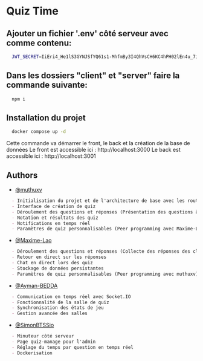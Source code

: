 
# Quiz Time

## Ajouter un fichier '.env' côté serveur avec comme contenu:
```bash
  JWT_SECRET=IiEri4_He1lS3GYNJSfYQ61s1-MhfmBy3I4QhVsCH6KC4hPH02lEn4u_7iY3ODEY
```

## Dans les dossiers "client" et "server" faire la commande suivante:
```bash
  npm i
```

## Installation du projet
```bash
  docker compose up -d
```
Cette commande va démarrer le front, le back et la création de la base de données
Le front est accessible ici : http://localhost:3000
Le back est accessible ici : http://localhost:3001
    
## Authors

- [@muthuxv](https://github.com/muthuxv)

```markdown
  - Initialisation du projet et de l'architecture de base avec les routes, les modèles et les contrôleurs du back et du front
  - Interface de création de quiz
  - Déroulement des questions et réponses (Présentation des questions à tous les clients dans une salle lorsque le quiz commence)
  - Notation et résultats des quiz
  - Notifications en temps réel
  - Paramètres de quiz personnalisables (Peer programming avec Maxime-Lao)
```

- [@Maxime-Lao](https://github.com/Maxime-Lao)

```markdown
  - Déroulement des questions et réponses (Collecte des réponses des clients et verrouillage des réponses à la fin du temps imparti)
  - Retour en direct sur les réponses
  - Chat en direct lors des quiz
  - Stockage de données persistantes
  - Paramètres de quiz personnalisables (Peer programming avec muthuxv)
```

- [@Ayman-BEDDA](https://github.com/Ayman-BEDDA)

```markdown
  - Communication en temps réel avec Socket.IO
  - Fonctionnalité de la salle de quiz
  - Synchronisation des états de jeu
  - Gestion avancée des salles
```

- [@SimonBTSSio](https://github.com/SimonBTSSio)

```markdown
  - Minuteur côté serveur
  - Page quiz-manage pour l'admin
  - Réglage du temps par question en temps réel
  - Dockerisation
```
